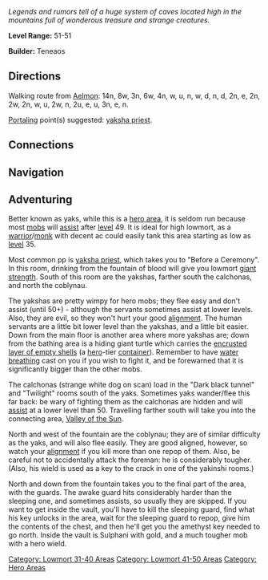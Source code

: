 *Legends and rumors tell of a huge system of caves located high in the
mountains full of wonderous treasure and strange creatures.*

**Level Range:** 51-51

**Builder:** Teneaos

## Directions

Walking route from [Aelmon](Aelmon.md "wikilink"): 14n, 8w, 3n, 6w, 4n,
w, u, n, w, d, n, d, 2n, e, 2n, 2w, 2n, w, u, 2w, n, 2u, e, u, 3n, e, n.

[Portaling](Portal.md "wikilink") point(s) suggested: [yaksha
priest](Robed_Yaksha_Priest.md "wikilink").

## Connections

## Navigation

## Adventuring

Better known as yaks, while this is a [hero
area](:Category:_Hero_Areas.md "wikilink"), it is seldom run because
most [mobs](:Category:_Mobs.md "wikilink") will
[assist](Assistive_Mobs.md "wikilink") after
[level](Level.md "wikilink") 49. It is ideal for high lowmort, as a
[warrior](:Category:_Warriors.md "wikilink")/[monk](:Category:_Monks.md "wikilink")
with decent ac could easily tank this area starting as low as
[level](Level.md "wikilink") 35.

Most common pp is [yaksha priest](Robed_Yaksha_Priest.md "wikilink"),
which takes you to "Before a Ceremony". In this room, drinking from the
fountain of blood will give you lowmort [giant
strength](Giant_Strength.md "wikilink"). South of this room are the
yakshas, farther south the calchonas, and north the coblynau.

The yakshas are pretty wimpy for hero mobs; they flee easy and don't
assist (until 50+) - although the servants sometimes assist at lower
levels. Also, they are evil, so they won't hurt your good
[alignment](Alignment.md "wikilink"). The human servants are a little
bit lower level than the yakshas, and a little bit easier. Down from the
main floor is another area where more yakshas are; down from the bathing
area is a hiding giant turtle which carries the [encrusted layer of
empty shells](Encrusted_Layer_Of_Empty_Shells.md "wikilink") (a
[hero](:Category:_Hero.md "wikilink")-tier
[container](:Category:_Containers.md "wikilink")). Remember to have
[water breathing](Water_Breathing.md "wikilink") cast on you if you wish
to fight it, and be forewarned that it is significantly bigger than the
other mobs.

The calchonas (strange white dog on scan) load in the "Dark black
tunnel" and "Twilight" rooms south of the yaks. Sometimes yaks
wander/flee this far back: be wary of fighting them as the calchonas are
hidden and will [assist](assist "wikilink") at a lower level than 50.
Travelling farther south will take you into the connecting area, [Valley
of the Sun](:Category:_Valley_Of_The_Sun.md "wikilink").

North and west of the fountain are the coblynau; they are of similar
difficulty as the yaks, and will also flee easily. They are good
aligned, however, so watch your [alignment](Alignment.md "wikilink") if
you kill more than one repop of them. Also, be careful not to
accidentally attack the foreman: he is considerably tougher. (Also, his
wield is used as a key to the crack in one of the yakinshi rooms.)

North and down from the fountain takes you to the final part of the
area, with the guards. The awake guard hits considerably harder than the
sleeping one, and sometimes assists, so usually they are skipped. If you
want to get inside the vault, you'll have to kill the sleeping guard,
find what his key unlocks in the area, wait for the sleeping guard to
repop, give him the contents of the chest, and then he'll get you the
amethyst key needed to go north. Inside the vault is Sulphani with gold,
and a much tougher mob with a hero wield.

[Category: Lowmort 31-40
Areas](Category:_Lowmort_31-40_Areas "wikilink") [Category: Lowmort
41-50 Areas](Category:_Lowmort_41-50_Areas "wikilink") [Category: Hero
Areas](Category:_Hero_Areas "wikilink")
